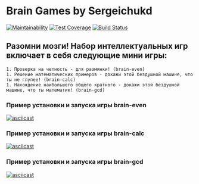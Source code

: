 # Brain Games by Sergeichukd

[![Maintainability](https://api.codeclimate.com/v1/badges/ef61918b87f82383c1c0/maintainability)](https://codeclimate.com/github/sergeichukd/python-project-lvl1/maintainability)
[![Test Coverage](https://api.codeclimate.com/v1/badges/ef61918b87f82383c1c0/test_coverage)](https://codeclimate.com/github/sergeichukd/python-project-lvl1/test_coverage)
[![Build Status](https://travis-ci.com/sergeichukd/python-project-lvl1.svg?branch=master)](https://travis-ci.com/sergeichukd/python-project-lvl1)

## Разомни мозги! Набор интеллектуальных игр включает в себя следующие мини игры:
	1. Проверка на четность - для разминки! (brain-even)
	1. Решение математических примеров - докажи этой бездушной машине, что ты не глупее! (brain-calc)
	1. Нахождение наибольшего общего кратного - докажи этой бездушной машине, что ты математик! (brain-gcd)

### Пример установки и запуска игры brain-even

[![asciicast](https://asciinema.org/a/i4FOrLXRirKFsis40FecqPqFW.svg)](https://asciinema.org/a/i4FOrLXRirKFsis40FecqPqFW)

### Пример установки и запуска игры brain-calc
[![asciicast](https://asciinema.org/a/IxLrwCD9ckzCckpjoGzeS1jVr.svg)](https://asciinema.org/a/IxLrwCD9ckzCckpjoGzeS1jVr)

### Пример установки и запуска игры brain-gcd
[![asciicast](https://asciinema.org/a/BurUbCDbO2DI0T8C45C1z0fa8.svg)](https://asciinema.org/a/BurUbCDbO2DI0T8C45C1z0fa8)
